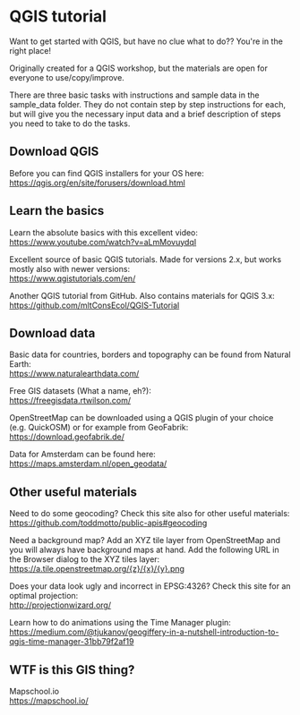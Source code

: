 # QGIS tutorial
Want to get started with QGIS, but have no clue what to do?? You're in the right place! 

Originally created for a QGIS workshop, but the materials are open for everyone to use/copy/improve.  

There are three basic tasks with instructions and sample data in the sample_data folder. They do not contain step by step instructions for each, but will give you the necessary input data and a brief description of steps you need to take to do the tasks.

## Download QGIS
Before you can find QGIS installers for your OS here:  
https://qgis.org/en/site/forusers/download.html

## Learn the basics

Learn the absolute basics with this excellent video:  
https://www.youtube.com/watch?v=aLmMovuydqI

Excellent source of basic QGIS tutorials. Made for versions 2.x, but works mostly also with newer versions:  
https://www.qgistutorials.com/en/

Another QGIS tutorial from GitHub. Also contains materials for QGIS 3.x:  
https://github.com/mltConsEcol/QGIS-Tutorial

## Download data
Basic data for countries, borders and topography can be found from Natural Earth:  
https://www.naturalearthdata.com/

Free GIS datasets (What a name, eh?):  
https://freegisdata.rtwilson.com/

OpenStreetMap can be downloaded using a QGIS plugin of your choice (e.g. QuickOSM) or for example from GeoFabrik:  
https://download.geofabrik.de/

Data for Amsterdam can be found here:  
https://maps.amsterdam.nl/open_geodata/

## Other useful materials  
Need to do some geocoding? Check this site also for other useful materials:  
https://github.com/toddmotto/public-apis#geocoding

Need a background map? Add an XYZ tile layer from OpenStreetMap and you will always have background maps at hand. Add the following URL in the Browser dialog to the XYZ tiles layer:  
https://a.tile.openstreetmap.org/{z}/{x}/{y}.png

Does your data look ugly and incorrect in EPSG:4326? Check this site for an optimal projection:  
http://projectionwizard.org/

Learn how to do animations using the Time Manager plugin:  
https://medium.com/@tjukanov/geogiffery-in-a-nutshell-introduction-to-qgis-time-manager-31bb79f2af19

## WTF is this GIS thing?
Mapschool.io  
https://mapschool.io/
